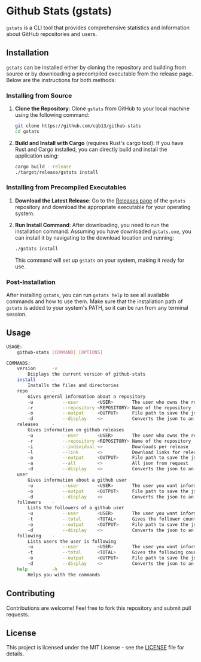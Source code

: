 # Github Stats (gstats)

`gstats` is a CLI tool that provides comprehensive statistics and information about GitHub repositories and users.

## Installation

`gstats` can be installed either by cloning the repository and building from source or by downloading a precompiled executable from the release page. Below are the instructions for both methods:

### Installing from Source

1. **Clone the Repository**:
   Clone `gstats` from GitHub to your local machine using the following command:

   ```bash
   git clone https://github.com/cqb13/github-stats
   cd gstats
   ```

2. **Build and Install with Cargo** (requires Rust's cargo tool):
   If you have Rust and Cargo installed, you can directly build and install the application using:

   ```bash
   cargo build --release
   ./target/release/gstats install
   ```

### Installing from Precompiled Executables

1. **Download the Latest Release**:
   Go to the [Releases page](rhttps://github.com/cqb13/github-stats/releases) of the `gstats` repository and download the appropriate executable for your operating system.

2. **Run Install Command**:
   After downloading, you need to run the installation command. Assuming you have downloaded `gstats.exe`, you can install it by navigating to the download location and running:

   ```bash
   ./gstats install
   ```

   This command will set up `gstats` on your system, making it ready for use.

### Post-Installation

After installing `gstats`, you can run `gstats help` to see all available commands and how to use them. Make sure that the installation path of `gstats` is added to your system's PATH, so it can be run from any terminal session.

## Usage

```bash
USAGE:
    github-stats [COMMAND] [OPTIONS]

COMMANDS:
    version      -v
        Displays the current version of github-stats
    install      -
        Installs the files and directories
    repo         -
        Gives general information about a repository
        -u           --user       <USER>       The user who owns the repository
        -r           --repository <REPOSITORY> Name of the repository
        -o           --output     <OUTPUT>     File path to save the json
        -d           --display    <>           Converts the json to an easier format (will remove some data)
    releases     -
        Gives information on github releases
        -u           --user       <USER>       The user who owns the repository
        -r           --repository <REPOSITORY> Name of the repository
        -i           --individual <>           Downloads per release
        -l           --link       <>           Download links for releases (if not individual then for latest)
        -o           --output     <OUTPUT>     File path to save the json
        -a           --all        <>           All json from request
        -d           --display    <>           Converts the json to an easier format (will remove some data)
    user         -
        Gives information about a github user
        -u           --user       <USER>       The user you want information on
        -o           --output     <OUTPUT>     File path to save the json
        -d           --display    <>           Converts the json to an easier format (will remove some data)
    followers    -
        Lists the followers of a github user
        -u           --user       <USER>       The user you want information on
        -t           --total      <TOTAL>      Gives the follower count
        -o           --output     <OUTPUT>     File path to save the json
        -d           --display    <>           Converts the json to an easier format (will remove some data)
    following    -
        Lists users the user is following
        -u           --user       <USER>       The user you want information on
        -t           --total      <TOTAL>      Gives the following count
        -o           --output     <OUTPUT>     File path to save the json
        -d           --display    <>           Converts the json to an easier format (will remove some data)
    help         -h
        Helps you with the commands
```

## Contributing

Contributions are welcome! Feel free to fork this repository and submit pull requests.

## License

This project is licensed under the MIT License - see the [LICENSE](LICENSE) file for details.
